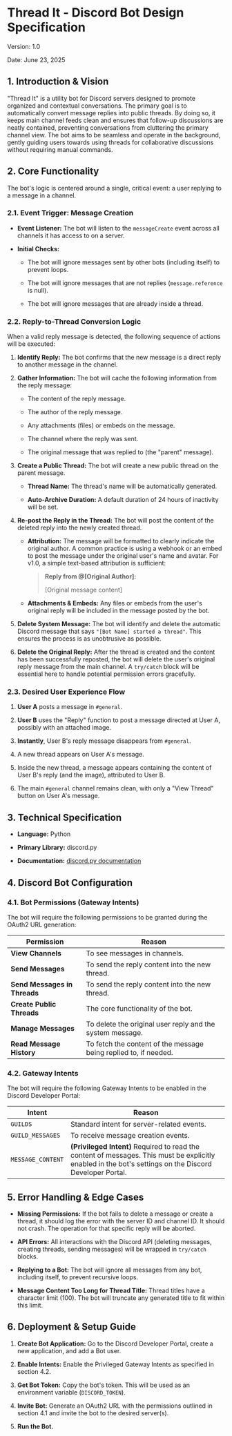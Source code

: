 # Thread It - Discord Bot Design Specification

Version: 1.0

Date: June 23, 2025

## 1\. Introduction & Vision

"Thread It" is a utility bot for Discord servers designed to promote organized and contextual conversations. The primary goal is to automatically convert message replies into public threads. By doing so, it keeps main channel feeds clean and ensures that follow-up discussions are neatly contained, preventing conversations from cluttering the primary channel view. The bot aims to be seamless and operate in the background, gently guiding users towards using threads for collaborative discussions without requiring manual commands.

## 2\. Core Functionality

The bot's logic is centered around a single, critical event: a user replying to a message in a channel.

### 2.1. Event Trigger: Message Creation

- **Event Listener:** The bot will listen to the `messageCreate` event across all channels it has access to on a server.

- **Initial Checks:**

  - The bot will ignore messages sent by other bots (including itself) to prevent loops.

  - The bot will ignore messages that are not replies (`message.reference` is null).

  - The bot will ignore messages that are already inside a thread.

### 2.2. Reply-to-Thread Conversion Logic

When a valid reply message is detected, the following sequence of actions will be executed:

1.  **Identify Reply:** The bot confirms that the new message is a direct reply to another message in the channel.

2.  **Gather Information:** The bot will cache the following information from the reply message:

    - The content of the reply message.

    - The author of the reply message.

    - Any attachments (files) or embeds on the message.

    - The channel where the reply was sent.

    - The original message that was replied to (the "parent" message).

3.  **Create a Public Thread:** The bot will create a new public thread on the parent message.

    - **Thread Name:** The thread's name will be automatically generated.

    - **Auto-Archive Duration:** A default duration of 24 hours of inactivity will be set.

4.  **Re-post the Reply in the Thread:** The bot will post the content of the deleted reply into the newly created thread.

    - **Attribution:** The message will be formatted to clearly indicate the original author. A common practice is using a webhook or an embed to post the message under the original user's name and avatar. For v1.0, a simple text-based attribution is sufficient:

      > **Reply from @[Original Author]:**
      >
      > [Original message content]

    - **Attachments & Embeds:** Any files or embeds from the user's original reply will be included in the message posted by the bot.

5.  **Delete System Message:** The bot will identify and delete the automatic Discord message that says `"[Bot Name] started a thread"`. This ensures the process is as unobtrusive as possible.

6.  **Delete the Original Reply:** After the thread is created and the content has been successfully reposted, the bot will delete the user's original reply message from the main channel. A `try/catch` block will be essential here to handle potential permission errors gracefully.

### 2.3. Desired User Experience Flow

1.  **User A** posts a message in `#general`.

2.  **User B** uses the "Reply" function to post a message directed at User A, possibly with an attached image.

3.  **Instantly**, User B's reply message disappears from `#general`.

4.  A new thread appears on User A's message.

5.  Inside the new thread, a message appears containing the content of User B's reply (and the image), attributed to User B.

6.  The main `#general` channel remains clean, with only a "View Thread" button on User A's message.

## 3\. Technical Specification

- **Language:** Python

- **Primary Library:** discord.py

- **Documentation:** [discord.py documentation](https://context7.com/rapptz/discord.py/llms.txt)

## 4\. Discord Bot Configuration

### 4.1. Bot Permissions (Gateway Intents)

The bot will require the following permissions to be granted during the OAuth2 URL generation:

| Permission                   | Reason                                                           |
| ---------------------------- | ---------------------------------------------------------------- |
| **View Channels**            | To see messages in channels.                                     |
| **Send Messages**            | To send the reply content into the new thread.                   |
| **Send Messages in Threads** | To send the reply content into the new thread.                   |
| **Create Public Threads**    | The core functionality of the bot.                               |
| **Manage Messages**          | To delete the original user reply and the system message.        |
| **Read Message History**     | To fetch the content of the message being replied to, if needed. |

### 4.2. Gateway Intents

The bot will require the following Gateway Intents to be enabled in the Discord Developer Portal:

| Intent            | Reason                                                                                                                                                   |
| ----------------- | -------------------------------------------------------------------------------------------------------------------------------------------------------- |
| `GUILDS`          | Standard intent for server-related events.                                                                                                               |
| `GUILD_MESSAGES`  | To receive message creation events.                                                                                                                      |
| `MESSAGE_CONTENT` | **(Privileged Intent)** Required to read the content of messages. This must be explicitly enabled in the bot's settings on the Discord Developer Portal. |

## 5\. Error Handling & Edge Cases

- **Missing Permissions:** If the bot fails to delete a message or create a thread, it should log the error with the server ID and channel ID. It should not crash. The operation for that specific reply will be aborted.

- **API Errors:** All interactions with the Discord API (deleting messages, creating threads, sending messages) will be wrapped in `try/catch` blocks.

- **Replying to a Bot:** The bot will ignore all messages from any bot, including itself, to prevent recursive loops.

- **Message Content Too Long for Thread Title:** Thread titles have a character limit (100). The bot will truncate any generated title to fit within this limit.

## 6\. Deployment & Setup Guide

1.  **Create Bot Application:** Go to the Discord Developer Portal, create a new application, and add a Bot user.

2.  **Enable Intents:** Enable the Privileged Gateway Intents as specified in section 4.2.

3.  **Get Bot Token:** Copy the bot's token. This will be used as an environment variable (`DISCORD_TOKEN`).

4.  **Invite Bot:** Generate an OAuth2 URL with the permissions outlined in section 4.1 and invite the bot to the desired server(s).

5.  **Run the Bot.**
